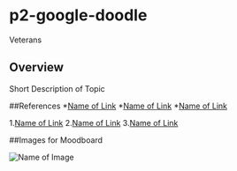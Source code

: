 # p2-google-doodle
Veterans 

## Overview

Short Description of Topic

##References
*[Name of Link](http://)
*[Name of Link](http://)
*[Name of Link](http://)

1.[Name of Link](http://)
2.[Name of Link](http://)
3.[Name of Link](http://)

##Images for Moodboard

![Name of Image](https://www.google.com/url?sa=i&rct=j&q=&esrc=s&source=images&cd=&cad=rja&uact=8&ved=0ahUKEwiLjNW5jNLTAhUY6GMKHdgjAG0QjRwIBw&url=http%3A%2F%2Fwww.clipartkid.com%2Fveteran-day-borders-cliparts%2F&psig=AFQjCNGM1_z-x9OEjZLbjNGaVSRItqWl4A&ust=1493843642524361)
